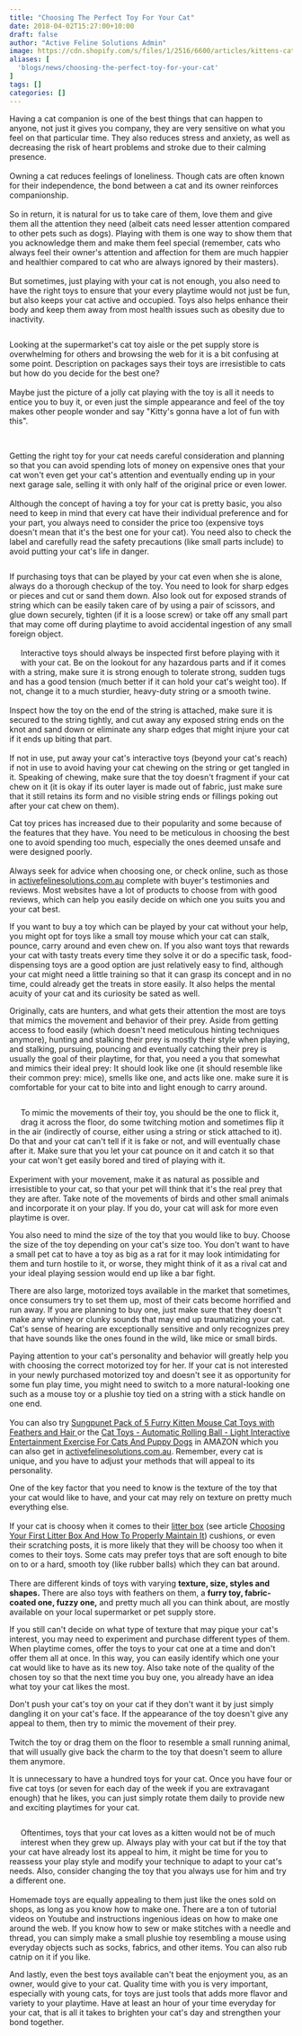 ```yaml
---
title: "Choosing The Perfect Toy For Your Cat"
date: 2018-04-02T15:27:00+10:00
draft: false
author: "Active Feline Solutions Admin"
image: https://cdn.shopify.com/s/files/1/2516/6600/articles/kittens-cats-foster-playing-160755.jpeg?v=1522648856
aliases: [
  'blogs/news/choosing-the-perfect-toy-for-your-cat'
]
tags: []
categories: []
---
```


<p>Having a cat companion is one of the best things that can happen to anyone, not just it gives you company, they are very sensitive on what you feel on that particular time. They also reduces stress and anxiety, as well as decreasing the risk of heart problems and stroke due to their calming presence. <br><br>Owning a cat reduces feelings of loneliness. Though cats are often known for their independence, the bond between a cat and its owner reinforces companionship.<br> <br> So in return, it is natural for us to take care of them, love them and give them all the attention they need (albeit cats need lesser attention compared to other pets such as dogs). Playing with them is one way to show them that you acknowledge them and make them feel special (remember, cats who always feel their owner's attention and affection for them are much happier and healthier compared to cat who are always ignored by their masters).<br> <br> But sometimes, just playing with your cat is not enough, you also need to have the right toys to ensure that your every playtime would not just be fun, but also keeps your cat active and occupied. Toys also helps enhance their body and keep them away from most health issues such as obesity due to inactivity. </p> <p style="text-align: left;"><span><img alt="" src="//cdn.shopify.com/s/files/1/2516/6600/files/image005_acacccad-edca-4705-a43c-4d84371020ad_large.jpg?v=1522647319" style="display: block; float: none; margin: 10px;"></span></p> <p><span>Looking at the supermarket's cat toy aisle or the pet supply store is overwhelming for others and browsing the web for it is a bit confusing at some point. Description on packages says their toys are irresistible to cats but how do you decide for the best one? <br><br>Maybe just the picture of a jolly cat playing with the toy is all it needs to entice you to buy it, or even just the simple appearance and feel of the toy makes other people wonder and say "Kitty's gonna have a lot of fun with this".</span></p> <img alt="" src="//cdn.shopify.com/s/files/1/2516/6600/files/2_a12c9b4b-cc52-44a4-93b4-f2992b4f86fb_large.jpg?v=1532096379" style="float: right; margin: 10px;"><br> <p><span>Getting the right toy for your cat needs careful consideration and planning so that you can avoid spending lots of money on expensive ones that your cat won't even get your cat's attention and eventually ending up in your next garage sale, selling it with only half of the original price or even lower. <br><br>Although the concept of having a toy for your cat is pretty basic, you also need to keep in mind that every cat have their individual preference and for your part, you always need to consider the price too (expensive toys doesn't mean that it's the best one for your cat). You need also to check the label and carefully read the safety precautions (like small parts include) to avoid putting your cat's life in danger. </span></p> <p style="float: left;"><span>If purchasing toys that </span><span>can be</span><span> played by your cat even when she is alone, always do a thorough checkup of the toy. You need to look for sharp edges or pieces and cut or sand them down. Also look out for exposed strands of string which </span><span>can be</span><span> easily taken care of by using a pair of scissors, and glue </span><span>down </span><span>securely, tighten (if it is a loose screw) or take off any small part that may come off during playtime to avoid accidental ingestion of any small foreign object. </span><br> <br><span><u><img alt="" src="//cdn.shopify.com/s/files/1/2516/6600/files/3_1_large.jpg?v=1532096362" style="float: left; margin: 10px;"></u>Interactive toys</span><span> should always be inspected first before playing with it with your cat. Be on the lookout for any hazardous parts and if it comes with a string, make sure it is strong enough to tolerate strong, sudden tugs and has a good tension (</span><span>much better</span><span> if it can hold your cat's </span><span>weight</span><span> too). If not, change it to a much sturdier, heavy-duty string or a smooth twine. </span><br> <br> <span>Inspect how the toy on the end of the string </span><span>is attached</span><span>, make sure it </span><span>is secured</span><span> to the string tightly, and cut away any exposed string ends on the knot </span><span>and </span><span>sand down or </span><span>eliminate</span><span> any sharp edges that might injure your cat if it ends up biting that part. <br><br>If not in use, put away your cat's interactive toys (beyond your cat's reach) if not in use to avoid having your cat chewing on the string or get tangled in it. Speaking of chewing, make sure that the toy doesn't fragment if your cat chew on it (it is okay if its outer layer </span><span>is made</span><span> out of fabric, just make sure that it still retains its form and no visible string ends or fillings poking out after your cat chew on them).</span></p> <p><span> </span></p> <p><span>Cat toy prices has increased due to their popularity and some because of the features that they have. You need </span><span>to be</span><span> meticulous in choosing the best one to avoid spending too much, especially the ones deemed unsafe and </span><span>were designed</span><span> poorly. <br><br>Always seek for advice when choosing one, or check online, such as those in </span><a href="https://activefelinesolutions.com.au/collections/cat-toys">activefelinesolutions.com.au</a><span> complete with buyer's testimonies and reviews. Most websites have a lot of products to choose from with good reviews, which can help you easily decide on which one you suits you and your cat best.</span></p> <p><span>If you want to buy a toy which </span><span>can be</span><span> played by your cat without your help, you might opt for toys like a small toy mouse which your cat can stalk, pounce, carry around and even chew on. If you also want toys that rewards your cat with tasty treats every time they solve it or do a specific task, </span><span>food-dispensing</span><span> toys are a good option are just relatively easy to find, although your cat might need a little training so that it can grasp its concept and in no time, could already get the treats in store easily. It also helps the mental acuity of your cat and its curiosity be sated as well.</span></p> <p>Originally, cats are hunters, and what gets their attention the most are toys that mimics the movement and behavior of their prey. Aside from getting access to food easily (which doesn't need meticulous hinting techniques anymore), hunting and stalking their prey is mostly their style when playing, and stalking, pursuing, pouncing and eventually catching their prey is usually the goal of their playtime, for that, you need a you that somewhat and mimics their ideal prey: It should look like one (it should resemble like their common prey: mice), smells like one, and acts like one. make sure it is comfortable for your cat to bite into and light enough to carry around.</p> <p style="float: left;"><span><img alt="" src="//cdn.shopify.com/s/files/1/2516/6600/files/image010_9f72d347-17ad-4690-871d-6a68b23d5521_large.jpg?v=1522647502" style="float: left; margin: 10px;">To mimic the movements of their toy, you </span><span>should be</span><span> the one to flick it, drag it across the floor, do some twitching motion and sometimes flip it in the air (indirectly of course, either using a string or stick attached to it). Do that and your cat can't tell if it is fake or not, and will eventually chase after it. Make sure that you let your cat pounce on it and catch it so that your cat won't get easily bored and tired of playing with it.</span><br> <br> <span>Experiment with your movement, make it as natural as possible and irresistible to your cat, so that your pet will think that it's the real prey that they are after. Take note of the movements of birds and other small animals and </span><span>incorporate</span><span> it on your play. If you do, your cat will ask for more even playtime is over.</span></p> <p><span>You also need to mind the size of the toy that you would like to buy. Choose the size of the toy depending on your cat's size too. You don't want to have a small pet cat to have a toy as big as a rat for it may look intimidating for them and turn hostile to it, or worse, they might think of it as a rival cat and your ideal playing session would end up like a bar fight.</span></p> <p><span>There are also large, motorized toys available in the market that sometimes, once consumers try to set them up, most of their cats become horrified and run away. If you are planning to buy one, just make sure that they doesn't make any whiney or clunky sounds that may end up </span><span>traumatizing</span><span> your cat. Cat's sense of hearing are exceptionally sensitive and only recognizes prey that have sounds like the ones found in the wild, like mice or small birds.</span></p> <p><span>Paying attention to your cat's personality and behavior will greatly help you with choosing the correct motorized toy for her. If your cat is not interested in your newly purchased motorized toy and doesn't see it as opportunity for some fun play time, you might need to switch to a more natural-looking one such as a mouse toy or a </span><span>plushie</span><span> toy tied on a string with a stick handle on one end. <br><br>You can also try </span><a href="https://amzn.to/2MUWOCI" target="_blank" title="cat toy" rel="noopener noreferrer">Sungpunet Pack of 5 Furry Kitten Mouse Cat Toys with Feathers and Hair </a> or the <span data-sheets-value='{"1":2,"2":"Cat Toys - Automatic Rolling Ball - Light Interactive Entertainment Exercise For Cats And Puppy Dogs"}' data-sheets-userformat='{"2":8403841,"3":[null,0],"10":2,"11":0,"12":0,"14":[null,2,0],"15":"Calibri, sans-serif","16":11,"26":400}'><a href="https://amzn.to/2MYoHdg" target="_blank" title="cat toy rolling ball" rel="noopener noreferrer">Cat Toys - Automatic Rolling Ball - Light Interactive Entertainment Exercise For Cats And Puppy Dogs</a> in AMAZON which you can also get in <a href="https://activefelinesolutions.com.au/">activefelinesolutions.com.au</a>.</span> Remember, every cat is unique, and you have to adjust your methods that will appeal to its personality.</p> <p>One of the key factor that you need to know is the texture of the toy that your cat would like to have, and your cat may rely on texture on pretty much everything else. <br><br>If your cat is choosy when it comes to their <u><a href="https://amzn.to/2KAR5W1" target="_blank" title="cat litter box" rel="noopener noreferrer">litter box</a></u> (see article <a href="https://activefelinesolutions.com.au/blogs/news/choosing-your-first-litter-box-and-how-to-properly-maintain-it" title="choosing litter box">Choosing Your First Litter Box And How To Properly Maintain It</a>) cushions, or even their scratching posts, it is more likely that they will be choosy too when it comes to their toys. Some cats may prefer toys that are soft enough to bite on to or a hard, smooth toy (like rubber balls) which they can bat around. <br><br>There are different kinds of toys with varying <strong>texture, size, styles and shapes.</strong> There are also toys with feathers on them, a <strong>furry toy, fabric-coated one, fuzzy one,</strong> and pretty much all you can think about, are mostly available on your local supermarket or pet supply store. </p> <p><span>If you still can't decide on what type of texture that may pique your cat's interest, you may need to experiment and </span><span>purchase</span><span> different types of them. When playtime comes, offer the toys to your cat one at a time and don't offer them all at once. In this way, you can easily </span><span>identify</span><span> which one your cat would like to have as its new toy. Also take note of the quality of the chosen toy so that the next time you buy one, you already have an idea what toy your cat likes the most.</span></p> <p><span>Don't push your cat's toy on your cat if they don't want it by just simply dangling it on your cat's face. If </span><span>the appearance of</span><span> the toy doesn't give any appeal to them, then try to mimic </span><span>the movement of</span><span> their prey. <br><br>Twitch the toy or drag them on the floor to resemble a small running animal, that will usually give back the charm to the toy that doesn't seem to allure them anymore.</span></p> <p><span>It is unnecessary to have a hundred toys for your cat. Once you have four or five cat toys (or seven for each day of the week if you are extravagant enough) that he likes, you can just simply rotate them daily to provide new and exciting playtimes for your cat. </span></p> <p style="float: left;"><span><img alt="" src="//cdn.shopify.com/s/files/1/2516/6600/files/image013_large.jpg?v=1522647548" style="float: left; margin: 10px;">Oftentimes, toys that your cat loves as a kitten would not be of much interest when they grew up. Always play with your cat but if the toy that your cat have already lost its appeal to him, it might be time for you to reassess your </span><span>play style</span><span> and </span><span>modify</span><span> your technique to adapt to your cat's needs. Also, consider changing the toy that you always use for him and try a different one.</span><br> <br> <span>Homemade toys are equally appealing to them just like the ones sold on shops, as long as you know how to make one. There are a ton of tutorial videos on </span><span>Youtube</span><span> and instructions ingenious ideas on how to make one around the web. If you know how to sew or make stitches with a needle and thread, you can simply make a small </span><span>plushie</span><span> toy resembling a mouse using everyday objects such as socks, fabrics, and other items. You can also rub catnip on it if you like.</span></p> <p><span>And lastly, even the best toys available can't beat the enjoyment you, as an owner, would give to your cat. Quality time with you is very important, especially with young cats, for toys are just tools that adds more flavor and variety to your playtime. Have at least an hour of your time everyday for your cat, that is all it takes to brighten your cat's day and strengthen your bond together.</span></p> <style type="text/css"><!-- td {border: 1px solid #ccc;}br {mso-data-placement:same-cell;} --></style><style type="text/css"><!-- td {border: 1px solid #ccc;}br {mso-data-placement:same-cell;} --></style>
